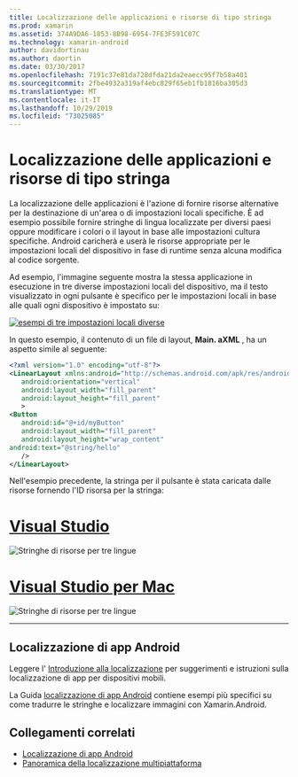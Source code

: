 ```yaml
---
title: Localizzazione delle applicazioni e risorse di tipo stringa
ms.prod: xamarin
ms.assetid: 374A9DA6-1853-8B98-6954-7FE3F591C07C
ms.technology: xamarin-android
author: davidortinau
ms.author: daortin
ms.date: 03/30/2017
ms.openlocfilehash: 7191c37e81da728dfda21da2eaecc95f7b58a401
ms.sourcegitcommit: 2fbe4932a319af4ebc829f65eb1fb1816ba305d3
ms.translationtype: MT
ms.contentlocale: it-IT
ms.lasthandoff: 10/29/2019
ms.locfileid: "73025085"
---
```

# <a name="application-localization-and-string-resources"></a>Localizzazione delle applicazioni e risorse di tipo stringa

La localizzazione delle applicazioni è l'azione di fornire risorse alternative per la destinazione di un'area o di impostazioni locali specifiche. È ad esempio possibile fornire stringhe di lingua localizzate per diversi paesi oppure modificare i colori o il layout in base alle impostazioni cultura specifiche. Android caricherà e userà le risorse appropriate per le impostazioni locali del dispositivo in fase di runtime senza alcuna modifica al codice sorgente.

Ad esempio, l'immagine seguente mostra la stessa applicazione in esecuzione in tre diverse impostazioni locali del dispositivo, ma il testo visualizzato in ogni pulsante è specifico per le impostazioni locali in base alle quali ogni dispositivo è impostato su:

[![esempi di tre impostazioni locali diverse](application-localization-images/01-click-me-sml.png)](application-localization-images/01-click-me.png#lightbox)

In questo esempio, il contenuto di un file di layout, **Main. aXML** , ha un aspetto simile al seguente:

```xml
<?xml version="1.0" encoding="utf-8"?>
<LinearLayout xmlns:android="http://schemas.android.com/apk/res/android"
   android:orientation="vertical"
   android:layout_width="fill_parent"
   android:layout_height="fill_parent"
   >
<Button  
   android:id="@+id/myButton"
   android:layout_width="fill_parent"
   android:layout_height="wrap_content"
android:text="@string/hello"
   />
</LinearLayout>
```

Nell'esempio precedente, la stringa per il pulsante è stata caricata dalle risorse fornendo l'ID risorsa per la stringa:

# <a name="visual-studiotabwindows"></a>[Visual Studio](#tab/windows)

![Stringhe di risorse per tre lingue](application-localization-images/02-resource-strings-vs.png)

# <a name="visual-studio-for-mactabmacos"></a>[Visual Studio per Mac](#tab/macos)

![Stringhe di risorse per tre lingue](application-localization-images/02-resource-strings-xs.png)

-----

## <a name="localizing-android-apps"></a>Localizzazione di app Android

Leggere l' [Introduzione alla localizzazione](~/cross-platform/app-fundamentals/localization.md) per suggerimenti e istruzioni sulla localizzazione di app per dispositivi mobili.

La Guida [localizzazione di app Android](~/android/app-fundamentals/localization.md) contiene esempi più specifici su come tradurre le stringhe e localizzare immagini con Xamarin.Android.

## <a name="related-links"></a>Collegamenti correlati

- [Localizzazione di app Android](~/android/app-fundamentals/localization.md)
- [Panoramica della localizzazione multipiattaforma](~/cross-platform/app-fundamentals/localization.md)

